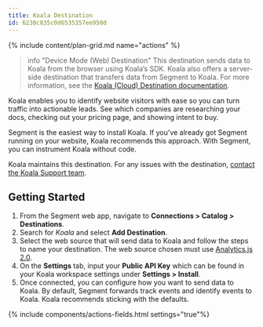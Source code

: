 ```yaml
---
title: Koala Destination
id: 6230c835c0d6535357ee950d
---
```


{% include content/plan-grid.md name="actions" %}

> info "Device Mode (Web) Destination"
> This destination sends data to Koala from the browser using Koala’s SDK. Koala also offers a server-side destination that transfers data from Segment to Koala. For more information, see the [Koala (Cloud) Destination documentation](/docs/connections/destinations/catalog/actions-koala-cloud).

Koala enables you to identify website visitors with ease so you can turn traffic into actionable leads. See which companies are researching your docs, checking out your pricing page, and showing intent to buy.

Segment is the easiest way to install Koala. If you've already got Segment running on your website, Koala recommends this approach. With Segment, you can instrument Koala without code.

Koala maintains this destination. For any issues with the destination, [contact the Koala Support team](mailto:support@getkoala.com).

## Getting Started

1. From the Segment web app, navigate to **Connections > Catalog > Destinations**.
2. Search for *Koala* and select **Add Destination**.
4. Select the web source that will send data to Koala and follow the steps to name your destination. The web source chosen must use [Analytics.js 2.0](/docs/connections/sources/catalog/libraries/website/javascript/).
5. On the **Settings** tab, input your **Public API Key** which can be found in your Koala workspace settings under **Settings > Install**.
6. Once connected, you can configure how you want to send data to Koala. By default, Segment forwards track events and identify events to Koala. Koala recommends sticking with the defaults.

{% include components/actions-fields.html settings="true"%}
